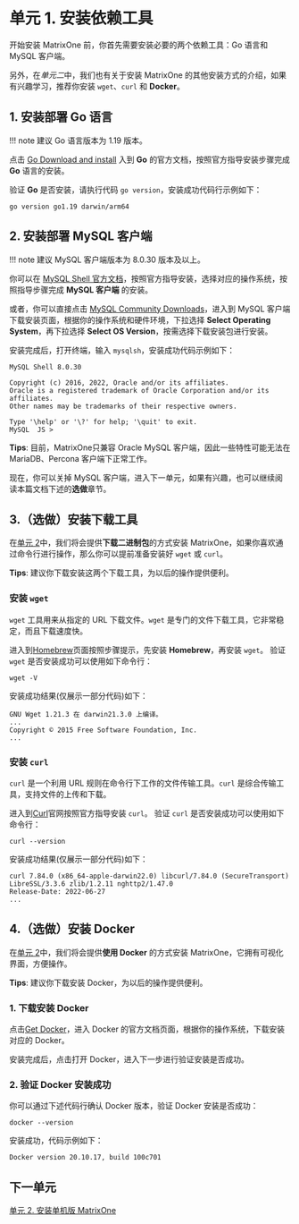 # 单元 1. 安装依赖工具

开始安装 MatrixOne 前，你首先需要安装必要的两个依赖工具：Go 语言和 MySQL 客户端。

另外，在*单元二*中，我们也有关于安装 MatrixOne 的其他安装方式的介绍，如果有兴趣学习，推荐你安装 `wget`、`curl` 和 **Docker**。

## 1. 安装部署 Go 语言

!!! note
    建议 Go 语言版本为 1.19 版本。

点击 <a href="https://go.dev/doc/install" target="_blank">Go Download and install</a> 入到 **Go** 的官方文档，按照官方指导安装步骤完成 **Go** 语言的安装。

验证 **Go** 是否安装，请执行代码 `go version`，安装成功代码行示例如下：

```
go version go1.19 darwin/arm64
```

## 2. 安装部署 MySQL 客户端

!!! note
    建议 MySQL 客户端版本为 8.0.30 版本及以上。

你可以在 <a href="https://dev.mysql.com/doc/mysql-shell/8.0/en/mysql-shell-install.html" target="_blank">MySQL Shell 官方文档</a>，按照官方指导安装，选择对应的操作系统，按照指导步骤完成 **MySQL 客户端** 的安装。

或者，你可以直接点击 <a href="https://dev.mysql.com/downloads/mysql" target="_blank">MySQL Community Downloads</a>，进入到 MySQL 客户端下载安装页面，根据你的操作系统和硬件环境，下拉选择 **Select Operating System**，再下拉选择 **Select OS Version**，按需选择下载安装包进行安装。

安装完成后，打开终端，输入 `mysqlsh`，安装成功代码示例如下：

```
MySQL Shell 8.0.30

Copyright (c) 2016, 2022, Oracle and/or its affiliates.
Oracle is a registered trademark of Oracle Corporation and/or its affiliates.
Other names may be trademarks of their respective owners.

Type '\help' or '\?' for help; '\quit' to exit.
MySQL  JS >
```

__Tips__: 目前，MatrixOne只兼容 Oracle MySQL 客户端，因此一些特性可能无法在 MariaDB、Percona 客户端下正常工作。

现在，你可以关掉 MySQL 客户端，进入下一单元，如果有兴趣，也可以继续阅读本篇文档下述的**选做**章节。

## 3.（选做）安装下载工具

在[单元 2](install-standalone-matrixone.md)中，我们将会提供**下载二进制包**的方式安装 MatrixOne，如果你喜欢通过命令行进行操作，那么你可以提前准备安装好 `wget` 或 `curl`。

__Tips__: 建议你下载安装这两个下载工具，为以后的操作提供便利。

### 安装 `wget`

`wget` 工具用来从指定的 URL 下载文件。`wget` 是专门的文件下载工具，它非常稳定，而且下载速度快。

进入到<a href="https://brew.sh/" target="_blank">Homebrew</a>页面按照步骤提示，先安装 **Homebrew**，再安装 `wget`。 验证 `wget` 是否安装成功可以使用如下命令行：

```
wget -V
```

安装成功结果(仅展示一部分代码)如下：

```
GNU Wget 1.21.3 在 darwin21.3.0 上编译。
...
Copyright © 2015 Free Software Foundation, Inc.
...
```

### 安装 `curl`

`curl` 是一个利用 URL 规则在命令行下工作的文件传输工具。`curl` 是综合传输工具，支持文件的上传和下载。

进入到<a href="https://curl.se/download.html" target="_blank">Curl</a>官网按照官方指导安装 `curl`。 验证 `curl` 是否安装成功可以使用如下命令行：

```
curl --version
```

安装成功结果(仅展示一部分代码)如下：

```
curl 7.84.0 (x86_64-apple-darwin22.0) libcurl/7.84.0 (SecureTransport) LibreSSL/3.3.6 zlib/1.2.11 nghttp2/1.47.0
Release-Date: 2022-06-27
...
```

## 4.（选做）安装 Docker

在[单元 2](install-standalone-matrixone.md)中，我们将会提供**使用 Docker** 的方式安装 MatrixOne，它拥有可视化界面，方便操作。

__Tips__: 建议你下载安装 Docker，为以后的操作提供便利。

### 1. 下载安装 Docker

点击<a href="https://docs.docker.com/get-docker/" target="_blank">Get Docker</a>，进入 Docker 的官方文档页面，根据你的操作系统，下载安装对应的 Docker。

安装完成后，点击打开 Docker，进入下一步进行验证安装是否成功。

### 2. 验证 Docker 安装成功

你可以通过下述代码行确认 Docker 版本，验证 Docker 安装是否成功：

```
docker --version
```

安装成功，代码示例如下：

```
Docker version 20.10.17, build 100c701
```

## 下一单元

[单元 2. 安装单机版 MatrixOne](install-standalone-matrixone.md)
